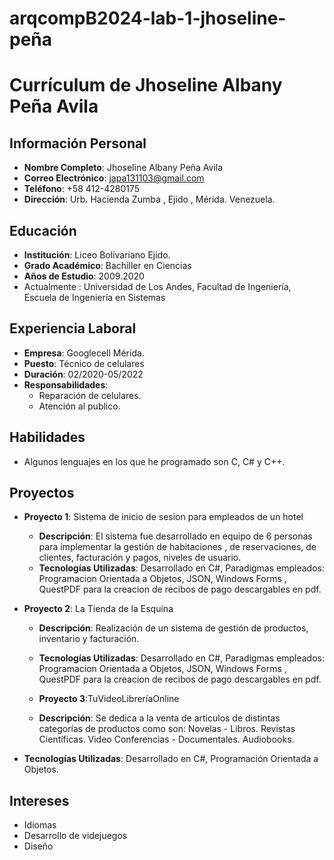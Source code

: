 # arqcompB2024-lab-1-jhoseline-peña
# Currículum de Jhoseline Albany Peña Avila

## Información Personal
- **Nombre Completo**: Jhoseline Albany Peña Avila
- **Correo Electrónico**: japa131103@gmail.com
- **Teléfono**: +58 412-4280175
- **Dirección**: Urb. Hacienda Zumba , Ejido , Mérida. Venezuela.

## Educación
- **Institución**: Liceo Bolivariano Ejido.
- **Grado Académico**: Bachiller en Ciencias
- **Años de Estudio**: 2009.2020
- Actualmente : Universidad de Los Andes, Facultad de Ingeniería, Escuela de Ingeniería en Sistemas

## Experiencia Laboral
- **Empresa**: Googlecell Mérida.
- **Puesto**: Técnico de celulares
- **Duración**: 02/2020-05/2022
- **Responsabilidades**:
  - Reparación de celulares.
  - Atención al publico.

## Habilidades
- Algunos lenguajes en los que he programado son C, C# y C++.
  
## Proyectos
- **Proyecto 1**: Sistema de inicio de sesion para empleados de un hotel
  - **Descripción**: El sistema fue desarrollado en equipo de 6 personas para implementar la gestión de habitaciones ,  de reservaciones, de clientes, facturación y pagos, niveles de usuario.
  - **Tecnologías Utilizadas**:  Desarrollado en C#, Paradigmas empleados: Programacion Orientada a Objetos, JSON, Windows Forms , QuestPDF para la creacion de recibos de pago descargables en pdf.

- **Proyecto 2**: La Tienda de la Esquina
  - **Descripción**:  Realización de un sistema de gestión de productos, inventario y facturación. 
  - **Tecnologías Utilizadas**: Desarrollado en C#, Paradigmas empleados: Programacion Orientada a Objetos, JSON, Windows Forms , QuestPDF para la creacion de recibos de pago descargables en pdf.

  - **Proyecto 3**:TuVideoLibreríaOnline
  -  **Descripción**:  Se dedica a la venta de articulos de distintas categorías de productos como son:
Novelas - Libros.
Revistas Científicas.
Video Conferencias - Documentales.
Audiobooks. 
 - **Tecnologías Utilizadas**: Desarrollado en C#, Programación Orientada a Objetos.
 
 ## Intereses
- Idiomas
- Desarrollo  de videjuegos
- Diseño
  
